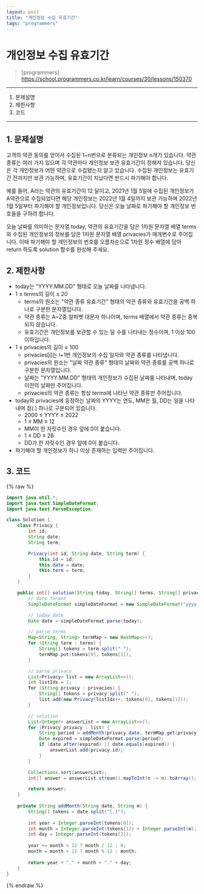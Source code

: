 ```yaml
---
layout: post
title: "개인정보 수집 유효기간"
tags: "programmers"
---
```


# 개인정보 수집 유효기간
> [programmers] https://school.programmers.co.kr/learn/courses/30/lessons/150370

* * *

1. 문제설명
2. 제한사항
3. 코드

* * *

## 1. 문제설명
고객의 약관 동의를 얻어서 수집된 1~n번으로 분류되는 개인정보 n개가 있습니다. 약관 종류는 여러 가지 있으며 각 약관마다 개인정보 보관 유효기간이 정해져 있습니다. 당신은 각 개인정보가 어떤 약관으로 수집됐는지 알고 있습니다. 수집된 개인정보는 유효기간 전까지만 보관 가능하며, 유효기간이 지났다면 반드시 파기해야 합니다.

예를 들어, A라는 약관의 유효기간이 12 달이고, 2021년 1월 5일에 수집된 개인정보가 A약관으로 수집되었다면 해당 개인정보는 2022년 1월 4일까지 보관 가능하며 2022년 1월 5일부터 파기해야 할 개인정보입니다.
당신은 오늘 날짜로 파기해야 할 개인정보 번호들을 구하려 합니다.

오늘 날짜를 의미하는 문자열 today, 약관의 유효기간을 담은 1차원 문자열 배열 terms와 수집된 개인정보의 정보를 담은 1차원 문자열 배열 privacies가 매개변수로 주어집니다. 이때 파기해야 할 개인정보의 번호를 오름차순으로 1차원 정수 배열에 담아 return 하도록 solution 함수를 완성해 주세요.

## 2. 제한사항

- today는 "YYYY.MM.DD" 형태로 오늘 날짜를 나타냅니다.
- 1 ≤ terms의 길이 ≤ 20
    - terms의 원소는 "약관 종류 유효기간" 형태의 약관 종류와 유효기간을 공백 하나로 구분한 문자열입니다.
    - 약관 종류는 A~Z중 알파벳 대문자 하나이며, terms 배열에서 약관 종류는 중복되지 않습니다.
    - 유효기간은 개인정보를 보관할 수 있는 달 수를 나타내는 정수이며, 1 이상 100 이하입니다.
- 1 ≤ privacies의 길이 ≤ 100
    - privacies[i]는 i+1번 개인정보의 수집 일자와 약관 종류를 나타냅니다.
    - privacies의 원소는 "날짜 약관 종류" 형태의 날짜와 약관 종류를 공백 하나로 구분한 문자열입니다.
    - 날짜는 "YYYY.MM.DD" 형태의 개인정보가 수집된 날짜를 나타내며, today 이전의 날짜만 주어집니다.
    - privacies의 약관 종류는 항상 terms에 나타난 약관 종류만 주어집니다.
- today와 privacies에 등장하는 날짜의 YYYY는 연도, MM은 월, DD는 일을 나타내며 점(.) 하나로 구분되어 있습니다.
    - 2000 ≤ YYYY ≤ 2022
    - 1 ≤ MM ≤ 12
    - MM이 한 자릿수인 경우 앞에 0이 붙습니다.
    - 1 ≤ DD ≤ 28
    - DD가 한 자릿수인 경우 앞에 0이 붙습니다.
- 파기해야 할 개인정보가 하나 이상 존재하는 입력만 주어집니다.

## 3. 코드

{% raw %}
```java
import java.util.*;
import java.text.SimpleDateFormat;
import java.text.ParseException;

class Solution {
    class Privacy {
        int id;
        String date;
        String term;

        Privacy(int id, String date, String term) {
            this.id = id;
            this.date = date;
            this.term = term;
        }
    }

    public int[] solution(String today, String[] terms, String[] privacies) throws ParseException {
        // date format
        SimpleDateFormat simpleDateFormat = new SimpleDateFormat("yyyy.MM.dd");

        // today date
        Date date = simpleDateFormat.parse(today);

        // parse terms
        Map<String, String> termMap = new HashMap<>();
        for (String term : terms) {
            String[] tokens = term.split(" ");
            termMap.put(tokens[0], tokens[1]);
        }

        // parse privacy
        List<Privacy> list = new ArrayList<>();
        int listIdx = 1;
        for (String privacy : privacies) {
            String[] tokens = privacy.split(" ");
            list.add(new Privacy(listIdx++, tokens[0], tokens[1]));
        }

        // solution
        List<Integer> answerList = new ArrayList<>();
        for (Privacy privacy : list) {
            String period = addMonth(privacy.date, termMap.get(privacy.term));
            Date expired = simpleDateFormat.parse(period);
            if (date.after(expired) || date.equals(expired)) {
                answerList.add(privacy.id);
            }
        }

        Collections.sort(answerList);
        int[] answer = answerList.stream().mapToInt(n -> n).toArray();

        return answer;
    }
    
    private String addMonth(String date, String m) {
        String[] tokens = date.split("[.]");
        
        int year = Integer.parseInt(tokens[0]);
        int month = Integer.parseInt(tokens[1]) + Integer.parseInt(m);
        int day = Integer.parseInt(tokens[2]);
        
        year += month > 12 ? month / 12 : 0;
        month = month > 12 ? month % 12 : month;
        
        return year + "." + month + "." + day;
    }
}
```
{% endraw %}

